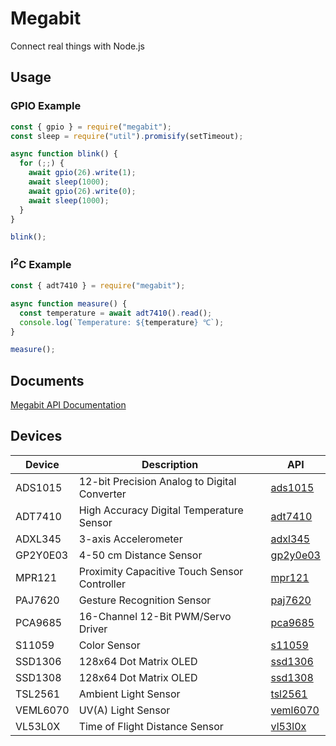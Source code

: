 # Megabit

Connect real things with Node.js

## Usage

### GPIO Example

```js
const { gpio } = require("megabit");
const sleep = require("util").promisify(setTimeout);

async function blink() {
  for (;;) {
    await gpio(26).write(1);
    await sleep(1000);
    await gpio(26).write(0);
    await sleep(1000);
  }
}

blink();
```

### I<sup>2</sup>C Example

```js
const { adt7410 } = require("megabit");

async function measure() {
  const temperature = await adt7410().read();
  console.log(`Temperature: ${temperature} ℃`);
}

measure();
```

## Documents

[Megabit API Documentation](https://kou029w.github.io/megabit/)

## Devices

| Device   | Description                                  | API                                                                 |
| -------- | -------------------------------------------- | ------------------------------------------------------------------- |
| ADS1015  | 12-bit Precision Analog to Digital Converter | [ads1015](https://kou029w.github.io/megabit/globals.html#ads1015)   |
| ADT7410  | High Accuracy Digital Temperature Sensor     | [adt7410](https://kou029w.github.io/megabit/globals.html#adt7410)   |
| ADXL345  | 3-axis Accelerometer                         | [adxl345](https://kou029w.github.io/megabit/globals.html#adxl345)   |
| GP2Y0E03 | 4-50 cm Distance Sensor                      | [gp2y0e03](https://kou029w.github.io/megabit/globals.html#gp2y0e03) |
| MPR121   | Proximity Capacitive Touch Sensor Controller | [mpr121](https://kou029w.github.io/megabit/globals.html#mpr121)     |
| PAJ7620  | Gesture Recognition Sensor                   | [paj7620](https://kou029w.github.io/megabit/globals.html#paj7620)   |
| PCA9685  | 16-Channel 12-Bit PWM/Servo Driver           | [pca9685](https://kou029w.github.io/megabit/globals.html#pca9685)   |
| S11059   | Color Sensor                                 | [s11059](https://kou029w.github.io/megabit/globals.html#s11059)     |
| SSD1306  | 128x64 Dot Matrix OLED                       | [ssd1306](https://kou029w.github.io/megabit/globals.html#ssd1306)   |
| SSD1308  | 128x64 Dot Matrix OLED                       | [ssd1308](https://kou029w.github.io/megabit/globals.html#ssd1308)   |
| TSL2561  | Ambient Light Sensor                         | [tsl2561](https://kou029w.github.io/megabit/globals.html#tsl2561)   |
| VEML6070 | UV(A) Light Sensor                           | [veml6070](https://kou029w.github.io/megabit/globals.html#veml6070) |
| VL53L0X  | Time of Flight Distance Sensor               | [vl53l0x](https://kou029w.github.io/megabit/globals.html#vl53l0x)   |
